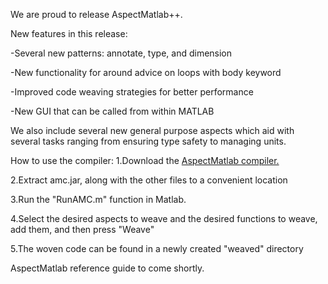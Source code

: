 We are proud to release AspectMatlab++. 

New features in this release:

-Several new patterns: annotate, type, and dimension

-New functionality for around advice on loops with body keyword

-Improved code weaving strategies for better performance

-New GUI that can be called from within MATLAB


We also include several new general purpose aspects which aid with several tasks ranging from ensuring type safety to managing units.




How to use the compiler:
1.Download the [AspectMatlab compiler.](http://www.sable.mcgill.ca/mclab/projects/aspect-matlab/AspectMatlab.zip)

2.Extract amc.jar, along with the other files to a convenient location

3.Run the "RunAMC.m" function in Matlab.

4.Select the desired aspects to weave and the desired functions to weave, add them, and then press "Weave"

5.The woven code can be found in a newly created "weaved" directory


AspectMatlab reference guide to come shortly.
